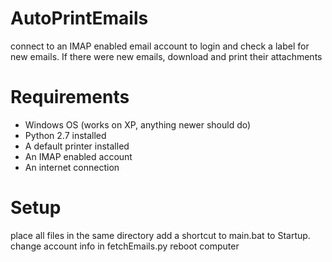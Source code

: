 # AutoPrintEmails
connect to an IMAP enabled email account to login and check a label for new emails. If there were new emails, download and print their attachments

# Requirements
* Windows OS (works on XP, anything newer should do)
* Python 2.7 installed
* A default printer installed
* An IMAP enabled account
* An internet connection

# Setup
place all files in the same directory
add a shortcut to main.bat to Startup.
change account info in fetchEmails.py
reboot computer
